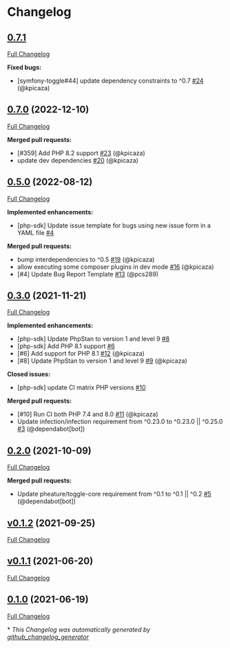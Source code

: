 # Changelog

## [0.7.1](https://github.com/pheature-flags/php-sdk/tree/0.7.1)

[Full Changelog](https://github.com/pheature-flags/php-sdk/compare/0.7.0...0.7.1)

**Fixed bugs:**

- \[symfony-toggle\#44\] update dependency constraints to ^0.7 [\#24](https://github.com/pheature-flags/php-sdk/pull/24) (@kpicaza)

## [0.7.0](https://github.com/pheature-flags/php-sdk/tree/0.7.0) (2022-12-10)

[Full Changelog](https://github.com/pheature-flags/php-sdk/compare/0.5.0...0.7.0)

**Merged pull requests:**

- \[\#359\] Add PHP 8.2 support [\#23](https://github.com/pheature-flags/php-sdk/pull/23) (@kpicaza)
- update dev dependencies [\#20](https://github.com/pheature-flags/php-sdk/pull/20) (@kpicaza)

## [0.5.0](https://github.com/pheature-flags/php-sdk/tree/0.5.0) (2022-08-12)

[Full Changelog](https://github.com/pheature-flags/php-sdk/compare/0.3.0...0.5.0)

**Implemented enhancements:**

- \[php-sdk\] Update issue template for bugs using new issue form in a YAML file [\#4](https://github.com/pheature-flags/php-sdk/issues/4)

**Merged pull requests:**

- bump interdependencies to ^0.5 [\#19](https://github.com/pheature-flags/php-sdk/pull/19) (@kpicaza)
- allow executing some composer plugins in dev mode [\#16](https://github.com/pheature-flags/php-sdk/pull/16) (@kpicaza)
- \[\#4\] Update Bug Report Template [\#13](https://github.com/pheature-flags/php-sdk/pull/13) (@pcs289)

## [0.3.0](https://github.com/pheature-flags/php-sdk/tree/0.3.0) (2021-11-21)

[Full Changelog](https://github.com/pheature-flags/php-sdk/compare/0.2.0...0.3.0)

**Implemented enhancements:**

- \[php-sdk\] Update PhpStan to version 1 and level 9 [\#8](https://github.com/pheature-flags/php-sdk/issues/8)
- \[php-sdk\] Add PHP 8.1 support [\#6](https://github.com/pheature-flags/php-sdk/issues/6)
- \[\#6\] Add support for PHP 8.1 [\#12](https://github.com/pheature-flags/php-sdk/pull/12) (@kpicaza)
- \[\#8\] Update PhpStan to version 1 and level 9 [\#9](https://github.com/pheature-flags/php-sdk/pull/9) (@kpicaza)

**Closed issues:**

- \[php-sdk\] update CI matrix PHP versions [\#10](https://github.com/pheature-flags/php-sdk/issues/10)

**Merged pull requests:**

- \[\#10\] Run CI both PHP 7.4 and 8.0 [\#11](https://github.com/pheature-flags/php-sdk/pull/11) (@kpicaza)
- Update infection/infection requirement from ^0.23.0 to ^0.23.0 || ^0.25.0 [\#3](https://github.com/pheature-flags/php-sdk/pull/3) (@dependabot[bot])

## [0.2.0](https://github.com/pheature-flags/php-sdk/tree/0.2.0) (2021-10-09)

[Full Changelog](https://github.com/pheature-flags/php-sdk/compare/v0.1.2...0.2.0)

**Merged pull requests:**

- Update pheature/toggle-core requirement from ^0.1 to ^0.1 || ^0.2 [\#5](https://github.com/pheature-flags/php-sdk/pull/5) (@dependabot[bot])

## [v0.1.2](https://github.com/pheature-flags/php-sdk/tree/v0.1.2) (2021-09-25)

[Full Changelog](https://github.com/pheature-flags/php-sdk/compare/v0.1.1...v0.1.2)

## [v0.1.1](https://github.com/pheature-flags/php-sdk/tree/v0.1.1) (2021-06-20)

[Full Changelog](https://github.com/pheature-flags/php-sdk/compare/0.1.0...v0.1.1)

## [0.1.0](https://github.com/pheature-flags/php-sdk/tree/0.1.0) (2021-06-19)

[Full Changelog](https://github.com/pheature-flags/php-sdk/compare/4efde1b91949256bf8d3b3baf7546150ddcc0e90...0.1.0)



\* *This Changelog was automatically generated by [github_changelog_generator](https://github.com/github-changelog-generator/github-changelog-generator)*
